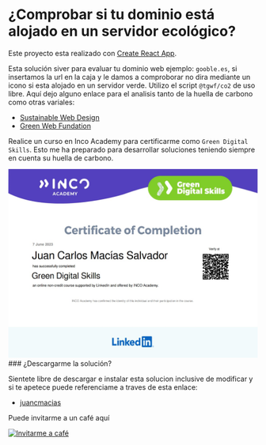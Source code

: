 # ¿Comprobar si tu dominio está alojado en un servidor ecológico?

Este proyecto esta realizado con [Create React App](https://es.legacy.reactjs.org/docs/create-a-new-react-app.html).

Esta solución siver para evaluar tu dominio web ejemplo: `gooble.es`, si insertamos la url en la caja y le damos a comproborar no dira mediante un icono si esta alojado en un servidor verde.
Utilizo el script `@tgwf/co2` de uso libre.
Aquí dejo alguno enlace para el analisis tanto de la huella de carbono como otras variales:
- [Sustainable Web Design](https://sustainablewebdesign.org/)
- [Green Web Fundation](https://www.thegreenwebfoundation.org/)

Realice un curso en Inco Academy para certificarme como `Green Digital Skills`.
Esto me ha preparado para desarrollar soluciones teniendo siempre en cuenta su huella de carbono.

<img src="https://github.com/juancmacias/Co2/blob/bfdf0e32b120592595290d328be9e59e218e33c8/public/Captura%20de%20pantalla%202023-06-07%20141515.jpg" alt="Green Digital Skills" >
### ¿Descargarme la solución?

Sientete libre de descargar e instalar esta solucion inclusive de modificar y si te apetece puede referenciame a traves de esta enlace:
-  [juancmacias](https://github.com/juancmacias/Portfolio)


Puede invitarme a un café aquí

<a href="https://www.buymeacoffee.com/juancmaciau" target="_blank"><img src="https://cdn.buymeacoffee.com/buttons/v2/default-blue.png" alt="Invitarme a café" style="height: 60px !important;width: 217px !important;" ></a>


